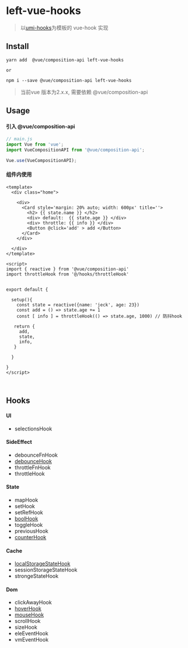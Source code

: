 #  left-vue-hooks

> 以[umi-hooks](https://github.com/umijs/hooks)为模板的 vue-hook 实现



## Install

```shell
yarn add  @vue/composition-api left-vue-hooks

or

npm i --save @vue/composition-api left-vue-hooks
```

> 当前vue 版本为2.x.x, 需要依赖 @vue/composition-api



## Usage

#### 引入 @vue/composition-api

```js
// main.js
import Vue from 'vue';
import VueCompositionAPI from '@vue/composition-api';

Vue.use(VueCompositionAPI); 

```



#### 组件内使用

```vue
<template>
  <div class="home">

    <div>
      <Card style='margin: 20% auto; width: 600px' title=''>
        <h2> {{ state.name }} </h2>
        <div> default:  {{ state.age }} </div>
        <div> throttle: {{ info }} </div>
        <Button @click='add' > add </Button>
      </Card>
    </div>
    
  </div>
</template>

<script>
import { reactive } from '@vue/composition-api'
import throttleHook from '@/hooks/throttleHook'


export default {

  setup(){
    const state = reactive({name: 'jeck', age: 23})
    const add = () => state.age += 1
    const [ info ] = throttleHook(() => state.age, 1000) // 防抖hook

   return {
     add,
     state,
     info,
   }

  }

}
</script>



```



## Hooks



#### UI

- selectionsHook 



#### SideEffect

- debounceFnHook
- [debounceHook](./src/debounceHook/doc.md)
- throttleFnHook
- throttleHook

#### State

- mapHook
- setHook
- setRefHook
- [boolHook](./src/boolHook/doc.md)
- toggleHook
- previousHook
- [counterHook](./src/counterHook/doc.md)

#### Cache

- [localStorageStateHook](./src/localStorageStateHook/doc.md)
- sessionStorageStateHook
- strongeStateHook

#### Dom

- clickAwayHook
- [hoverHook](./src/hoverHook/doc.md)
- [mouseHook](./src/mouseHook/doc.md)
- scrollHook
- sizeHook
- eleEventHook
- vmEventHook